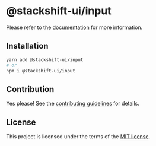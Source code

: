# @stackshift-ui/input



Please refer to the [documentation](https://stackshift-ui.webriq.com/docs/components/input) for more information.

## Installation

```sh
yarn add @stackshift-ui/input
# or
npm i @stackshift-ui/input
```

## Contribution

Yes please! See the
[contributing guidelines](https://github.com/stackshift-ui/components/master/CONTRIBUTING.md)
for details.

## License

This project is licensed under the terms of the
[MIT license](https://github.com/stackshift-ui/components/master/LICENSE).
